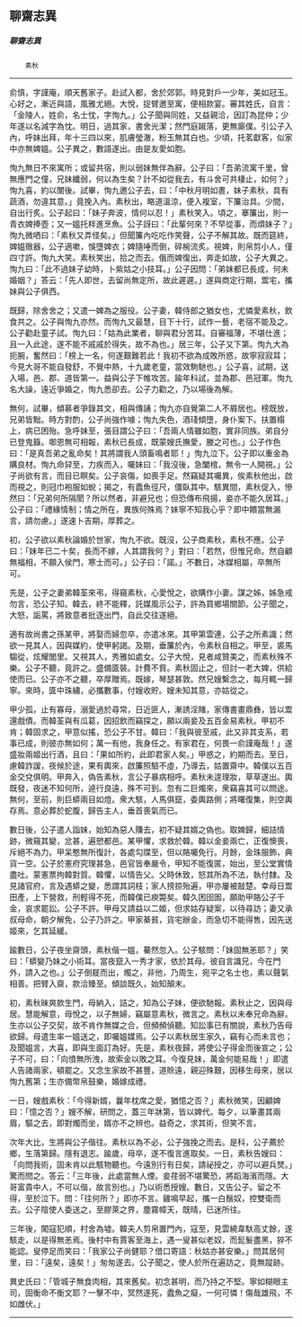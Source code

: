 

## 聊齋志異

##### 聊齋志異
　　`素秋`

* * *

俞慎，字謹庵，順天舊家子。赴試入都，舍於郊郭。時見對戶一少年，美如冠玉。心好之，漸近與語，風雅尤絕。大悅，捉臂邀至寓，便相款宴。審其姓氏，自言：「金陵人，姓俞，名士忱，字恂九。」公子聞與同姓，又益親洽，因訂為昆仲；少年遂以名減字為忱。明日，過其家，書舍光潔；然門庭踧落，更無廝僕。引公子入內，呼妹出拜，年十三四以來，肌膚瑩澈，粉玉無其白也。少頃，托茗獻客，似家中亦無婢媼。公子異之，數語遂出。由是友愛如胞。

恂九無日不來寓所；或留共宿，則以弱妹無伴為辭。公子曰：「吾弟流寓千里，曾無應門之僮，兄妹纖弱，何以為生矣？計不如從我去，有斗舍可共棲止，如何？」恂九喜，約以闈後。試畢，恂九邀公子去，曰：「中秋月明如晝，妹子素秋，具有蔬酒，勿違其意。」竟挽入內。素秋出，略道溫涼，便入複室，下簾治具。少間，自出行炙。公子起曰：「妹子奔波，情何以忍！」素秋笑入。頃之，搴簾出，則一青衣婢捧壺；又一媼托柈進烹魚。公子訝曰：「此輩何來？不早從事，而煩妹子？」恂九微哂曰：「素秋又弄怪矣。」但聞簾內吃吃作笑聲，公子不解其故。既而筵終，婢媼徹器，公子適嗽，悞墮婢衣；婢隨唾而倒，碎椀流炙。視婢，則帛剪小人，僅四寸許。恂九大笑。素秋笑出，拾之而去。俄而婢復出，奔走如故，公子大異之。恂九曰：「此不過妹子幼時，卜紫姑之小技耳。」公子因問：「弟妹都已長成，何未婚姻？」答云：「先人即世，去留尚無定所，故此遲遲。」遂與商定行期，鬻宅，攜妹與公子俱西。

既歸，除舍舍之；又遣一婢為之服役。公子妻，韓侍郎之猶女也，尤憐愛素秋，飲食共之。公子與恂九亦然。而恂九又最慧，目下十行，試作一藝，老宿不能及之。公子勸赴童子試。恂九曰：「姑為此業者，聊與君分苦耳。自審福薄，不堪仕進；且一入此途，遂不能不戚戚於得失，故不為也。」居三年，公子又下第。恂九大為扼腕，奮然曰：「榜上一名，何遂艱難若此！我初不欲為成敗所惑，故寧寂寂耳；今見大哥不能自發舒，不覺中熱，十九歲老童，當效駒馳也。」公子喜，試期，送入場，邑、郡、道皆第一。益與公子下帷攻苦。踰年科試，並為郡、邑冠軍。恂九名大譟，遠近爭婚之，恂九悉卻去。公子力勸之，乃以場後為解。

無何，試畢，傾慕者爭錄其文，相與傳誦；恂九亦自覺第二人不屑居也。榜既放，兄弟皆黜。時方對酌，公子尚強作噱；恂九失色，酒琖傾墮，身仆案下。扶置榻上，病已困殆。急呼妹至，張目謂公子曰：「吾兩人情雖如胞，實非同族。弟自分已登鬼籙。啣恩無可相報，素秋已長成，既蒙嫂氏撫愛，媵之可也。」公子作色曰：「是真吾弟之亂命矣！其將謂我人頭畜鳴者耶！」恂九泣下。公子即以重金為購良材。恂九命舁至，力疾而入，囑妹曰：「我沒後，急闔棺，無令一人開視。」公子尚欲有言，而目已瞑矣。公子哀傷，如喪手足。然竊疑其囑異，俟素秋他出，啟而視之，則冠巾袍服如蛻；揭之，有蠹魚徑尺，僵臥其中。駭異間，素秋促入，慘然曰：「兄弟何所隔閡？所以然者，非避兄也；但恐傳布飛揚，妾亦不能久居耳。」公子曰：「禮緣情制；情之所在，異族何殊焉？妹寧不知我心乎？即中饋當無漏言，請勿慮。」遂速卜吉期，厚葬之。

初，公子欲以素秋論婚於世家，恂九不欲。既沒，公子商素秋，素秋不應。公子曰：「妹年已二十矣，長而不嫁，人其謂我何？」對曰：「若然，但惟兄命。然自顧無福相，不願入侯門，寒士而可。」公子曰：「諾。」不數日，冰媒相屬，卒無所可。

先是，公子之妻弟韓荃來弔，得窺素秋，心愛悅之，欲購作小妻。謀之姊，姊急戒勿言，恐公子知。韓去，終不能釋，託媒風示公子，許為買鄉場關節。公子聞之，大怒，詬罵，將致意者批逐出門，自此交往遂絕。

適有故尚書之孫某甲，將娶而婦忽卒，亦遣冰來。其甲第雲連，公子之所素識；然欲一見其人，因與媒約，使甲躬謁。及期，垂簾於內，令素秋自相之。甲至，裘馬騶從，炫耀閭里。又視其人，秀雅如處女。公子大悅，見者咸贊美之，而素秋殊不樂。公子不聽，竟許之。盛備匳裝。計費不貲。素秋固止之，但討一老大婢，供給使而已。公子亦不之聽，卒厚贈焉。既嫁，琴瑟甚敦。然兄嫂繫念之，每月輒一歸寧。來時，匳中珠繡，必攜數事，付嫂收貯。嫂未知其意，亦姑從之。

甲少孤，止有寡母，溺愛過於尋常，日近匪人，漸誘淫賭，家傳書畫鼎彝，皆以鬻還戲債。而韓荃與有瓜葛，因招飲而竊探之，願以兩妾及五百金易素秋。甲初不肯；韓固求之，甲意似搖，恐公子不甘。韓曰：「我與彼至戚，此又非其支系，若事已成，則彼亦無如何；萬一有他，我身任之。有家君在，何畏一俞謹庵哉！」遂盛妝兩姬出行酒，且曰：「果如所約，此即君家人矣。」甲惑之，約期而去。至日，慮韓詐諼，夜候於途，果有輿來，啟簾照驗不虛，乃導去，姑置齋中。韓僕以五百金交兌俱明。甲奔入，偽告素秋，言公子暴病相呼。素秋未遑理妝，草草遂出。輿既發，夜迷不知何所，逴行良遠，殊不可到。忽有二巨燭來，衆竊喜其可以問途。無何，至前，則巨蟒兩目如燈。衆大駭，人馬俱竄，委輿路側；將曙復集，則空輿存焉。意必葬於蛇腹，歸告主人，垂首喪氣而已。

數日後，公子遣人詣妹，始知為惡人賺去，初不疑其婿之偽也。取婢歸，細詰情跡，微窺其變，忿甚，遍愬都邑。某甲懼，求救於韓。韓以金妾兩亡，正復懊喪，斥絕不為力。甲呆憨無所復計，各處勾牒至，但以賂囑免行。月餘，金珠服飾，典貨一空。公子於憲府究理甚急，邑官皆奉嚴令，甲知不能復匿，始出，至公堂實情盡吐。蒙憲票拘韓對質。韓懼，以情告父。父時休致，怒其所為不法，執付隸。及見諸官府，言及遇蟒之變，悉謂其詞枝；家人搒掠殆遍，甲亦屢被敲楚。幸母日鬻田產，上下營救，刑輕得不死，而韓僕已瘐斃矣。韓久困囹圄，願助甲賂公子千金，哀求罷訟。公子不許。甲母又請益以二姬，但求姑存疑案，以待尋訪；妻又承叔母命，朝夕解免，公子乃許之。甲家綦貧，貨宅辦金，而急切不能得售，因先送姬來，乞其延緩。

踰數日，公子夜坐齋頭，素秋偕一媼，驀然忽入。公子駭問：「妹固無恙耶？」笑曰：「蟒變乃妹之小術耳。當夜竄入一秀才家，依於其母。彼自言識兄，今在門外，請入之也。」公子倒屣而出，燭之，非他，乃周生，宛平之名士也，素以聲氣相善。把臂入齋，款洽臻至。傾談既久，始知顛末。

初，素秋昧爽款生門，母納入，詰之，知為公子妹，便欲馳報。素秋止之，因與母居。慧能解意，母悅之，以子無婦，竊屬意素秋，微言之。素秋以未奉兄命為辭。生亦以公子交契，故不肯作無媒之合，但頻頻偵聽。知訟事已有關說，素秋乃告母欲歸。母遣生率一媼送之，即囑媼媒焉。公子以素秋居生家久，竊有心而未言也；及聞媼言，大喜，即與生面訂為好。先是，素秋夜歸，將使公子得金而後宣之；公子不可，曰：「向憤無所洩，故索金以敗之耳。今復見妹，萬金何能易哉！」即遣人告諸兩家，頓罷之。又念生家故不甚豐，道賒遠，親迎殊艱，因移生母來，居以恂九舊第；生亦備幣帛鼓樂，婚嫁成禮。

一日，嫂戲素秋：「今得新婿，曩年枕席之愛，猶憶之否？」素秋微笑，因顧婢曰：「憶之否？」嫂不解，研問之，蓋三年牀第，皆以婢代。每夕，以筆畫其兩眉，驅之去，即對燭而坐，婿亦不之辨也。益奇之，求其術，但笑不言。

次年大比，生將與公子偕往。素秋以為不必，公子強挽之而去。是科，公子薦於鄉，生落第歸。隱有退志。踰歲，母卒，遂不復言進取矣。一日，素秋告嫂曰：「向問我術，固未肯以此駭物聽也。今遠別行有日矣，請祕授之，亦可以避兵燹。」驚而問之。答云：「三年後，此處當無人煙。妾荏弱不堪驚恐，將蹈海濱而隱。大哥富貴中人，不可以偕，故言別也。」乃以術悉授嫂。數日，又告公子。留之不得，至於泣下。問：「往何所？」即亦不言。雞鳴早起，攜一白鬚奴，控雙衛而去。公子陰使人委送之，至膠萊之界，塵霧幛天，既晴，已迷所往。

三年後，闖寇犯順，村舍為墟。韓夫人剪帛置門內，寇至，見雲繞韋馱高丈餘，遂駭走，以是得無恙焉。後村中有賈客至海上，遇一叟甚似老奴，而髭髮盡黑，猝不能認。叟停足而笑曰：「我家公子尚健耶？借口寄語：秋姑亦甚安樂。」問其居何里，曰：「遠矣，遠矣！」匆匆遂去。公子聞之，使人於所在遍訪之，竟無蹤跡。

異史氏曰：「管城子無食肉相，其來舊矣。初念甚明，而乃持之不堅。寧如糊眼主司，固衡命不衡文耶？一擊不中，冥然遂死，蠹魚之癡，一何可憐！傷哉雄飛，不如雌伏。」

* * *

